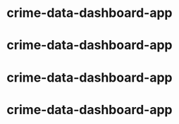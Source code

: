 # crime-data-dashboard-app
# crime-data-dashboard-app
# crime-data-dashboard-app
# crime-data-dashboard-app
